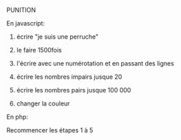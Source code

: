 PUNITION

En javascript:

1) écrire "je suis une perruche"

2) le faire 1500fois

3) l'écrire avec une numérotation et en passant des lignes

4) écrire les nombres impairs jusque 20

5) écrire les nombres pairs jusque 100 000

6) changer la couleur


En php:

Recommencer les étapes 1 à 5
